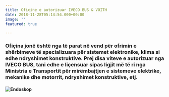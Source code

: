 ```yaml
---
title: Oficine e autorizuar IVECO BUS & VOITH
date: 2018-11-28T05:14:54.000+00:00
image: ''
featured: true

---
```

### Ofiçina jonë është nga të parat në vend për ofrimin e shërbimeve të specializuara për sistemet elektronike, klima si edhe ndryshimet konstruktive. Prej disa viteve e autorizuar nga IVECO BUS, tani edhe e liçensuar sipas ligjit më të ri nga Ministria e Transportit për mirëmbajtjen e sistemeve elektrike, mekanike dhe motorrit, ndryshimet konstruktive, etj.

#### ![](/uploads/mekanik.jpg "Endoskop")